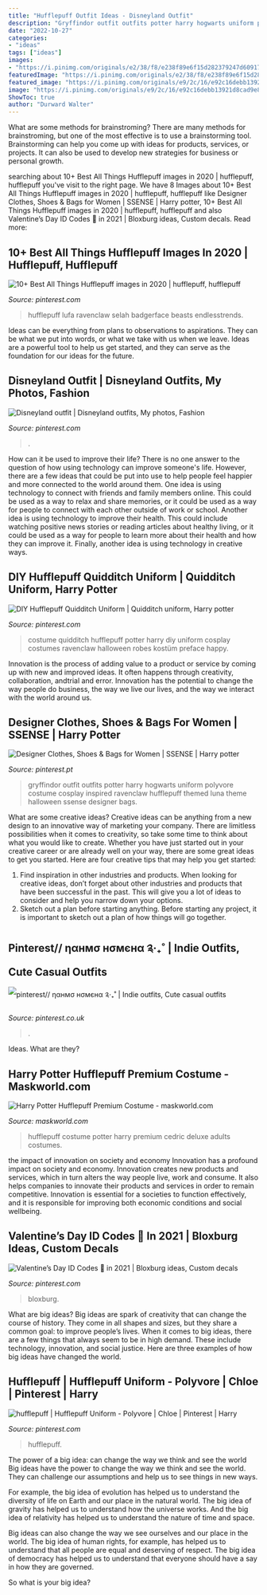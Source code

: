 ```yaml
---
title: "Hufflepuff Outfit Ideas - Disneyland Outfit"
description: "Gryffindor outfit outfits potter harry hogwarts uniform polyvore costume cosplay inspired ravenclaw hufflepuff themed luna theme halloween ssense designer bags"
date: "2022-10-27"
categories:
- "ideas"
tags: ["ideas"]
images:
- "https://i.pinimg.com/originals/e2/38/f8/e238f89e6f15d282379247d609178b63.jpg"
featuredImage: "https://i.pinimg.com/originals/e2/38/f8/e238f89e6f15d282379247d609178b63.jpg"
featured_image: "https://i.pinimg.com/originals/e9/2c/16/e92c16debb13921d8cad9e84312d05da.jpg"
image: "https://i.pinimg.com/originals/e9/2c/16/e92c16debb13921d8cad9e84312d05da.jpg"
ShowToc: true
author: "Durward Walter"
---
```



What are some methods for brainstroming?
There are many methods for brainstroming, but one of the most effective is to use a brainstorming tool. Brainstorming can help you come up with ideas for products, services, or projects. It can also be used to develop new strategies for business or personal growth.

	

		
searching about 10+ Best All Things Hufflepuff images in 2020 | hufflepuff, hufflepuff you've visit to the right page. We have 8 Images about 10+ Best All Things Hufflepuff images in 2020 | hufflepuff, hufflepuff like Designer Clothes, Shoes &amp; Bags for Women | SSENSE | Harry potter, 10+ Best All Things Hufflepuff images in 2020 | hufflepuff, hufflepuff and also Valentine’s Day ID Codes 💋 in 2021 | Bloxburg ideas, Custom decals. Read more:
		
    
## 10+ Best All Things Hufflepuff Images In 2020 | Hufflepuff, Hufflepuff

<img loading=lazy src="https://i.pinimg.com/474x/42/de/9d/42de9d463cd84d4416a51f607cb6cf53.jpg" onerror="this.onerror=null;this.src='https://tse3.mm.bing.net/th?id=OIP.GQR-O16ADipXPmr6_Rce8AAAAA&amp;pid=15.1';" alt="10+ Best All Things Hufflepuff images in 2020 | hufflepuff, hufflepuff">

_Source: pinterest.com_

>hufflepuff lufa ravenclaw selah badgerface beasts endlesstrends. 

	

Ideas can be everything from plans to observations to aspirations. They can be what we put into words, or what we take with us when we leave. Ideas are a powerful tool to help us get started, and they can serve as the foundation for our ideas for the future.

    
## Disneyland Outfit | Disneyland Outfits, My Photos, Fashion

<img loading=lazy src="https://i.pinimg.com/originals/e2/38/f8/e238f89e6f15d282379247d609178b63.jpg" onerror="this.onerror=null;this.src='https://tse2.mm.bing.net/th?id=OIP.vEiRVpMGaBvxtocUDajCSwHaIq&amp;pid=15.1';" alt="Disneyland outfit | Disneyland outfits, My photos, Fashion">

_Source: pinterest.com_

>. 

	

How can it be used to improve their life?
There is no one answer to the question of how using technology can improve someone's life. However, there are a few ideas that could be put into use to help people feel happier and more connected to the world around them. One idea is using technology to connect with friends and family members online. This could be used as a way to relax and share memories, or it could be used as a way for people to connect with each other outside of work or school. Another idea is using technology to improve their health. This could include watching positive news stories or reading articles about healthy living, or it could be used as a way for people to learn more about their health and how they can improve it. Finally, another idea is using technology in creative ways.

    
## DIY Hufflepuff Quidditch Uniform | Quidditch Uniform, Harry Potter

<img loading=lazy src="https://i.pinimg.com/originals/7b/f3/ec/7bf3ec1d959f7bef4f438a4605f41d06.png" onerror="this.onerror=null;this.src='https://tse3.mm.bing.net/th?id=OIP.ZIsMHa5xzOq8LGKEQMJoMQHaHa&amp;pid=15.1';" alt="DIY Hufflepuff Quidditch Uniform | Quidditch uniform, Harry potter">

_Source: pinterest.com_

>costume quidditch hufflepuff potter harry diy uniform cosplay costumes ravenclaw halloween robes kostüm preface happy. 

	

Innovation is the process of adding value to a product or service by coming up with new and improved ideas. It often happens through creativity, collaboration, andtrial and error. Innovation has the potential to change the way people do business, the way we live our lives, and the way we interact with the world around us.

    
## Designer Clothes, Shoes &amp; Bags For Women | SSENSE | Harry Potter

<img loading=lazy src="https://i.pinimg.com/736x/b5/fe/f6/b5fef65350a7a83bc94e2fbc9a4e0b35--gryffindor-outfit-hufflepuff-pride.jpg" onerror="this.onerror=null;this.src='https://tse1.mm.bing.net/th?id=OIP.TY7AdLkPiWrQLwhV1fQmzgHaKV&amp;pid=15.1';" alt="Designer Clothes, Shoes &amp; Bags for Women | SSENSE | Harry potter">

_Source: pinterest.pt_

>gryffindor outfit outfits potter harry hogwarts uniform polyvore costume cosplay inspired ravenclaw hufflepuff themed luna theme halloween ssense designer bags. 

	

What are some creative ideas?
Creative ideas can be anything from a new design to an innovative way of marketing your company. There are limitless possibilities when it comes to creativity, so take some time to think about what you would like to create. Whether you have just started out in your creative career or are already well on your way, there are some great ideas to get you started. Here are four creative tips that may help you get started: 
1. Find inspiration in other industries and products. When looking for creative ideas, don’t forget about other industries and products that have been successful in the past. This will give you a lot of ideas to consider and help you narrow down your options. 
2. Sketch out a plan before starting anything. Before starting any project, it is important to sketch out a plan of how things will go together.

    
## Pinterest// ηαнмσ нσмєнα ༉‧₊˚ | Indie Outfits, Cute Casual Outfits

<img loading=lazy src="https://i.pinimg.com/736x/1f/1c/51/1f1c516393dab0fceed914b6c6df007d.jpg" onerror="this.onerror=null;this.src='https://tse3.mm.bing.net/th?id=OIP.d35mvnmjOjfr8WCwoIKWQQHaJ3&amp;pid=15.1';" alt="pinterest// ηαнмσ нσмєнα ༉‧₊˚ | Indie outfits, Cute casual outfits">

_Source: pinterest.co.uk_

>. 

	

Ideas. What are they?

    
## Harry Potter Hufflepuff Premium Costume - Maskworld.com

<img loading=lazy src="https://i.mmo.cm/is/image/mmoimg/mw-product-zoom/harry-potter-hufflepuff-premium-costume--mw-136667-1.jpg" onerror="this.onerror=null;this.src='https://tse1.mm.bing.net/th?id=OIP.OV0NgUGhCE_RrXf0MfEGhwHaKC&amp;pid=15.1';" alt="Harry Potter Hufflepuff Premium Costume - maskworld.com">

_Source: maskworld.com_

>hufflepuff costume potter harry premium cedric deluxe adults costumes. 

	

the impact of innovation on society and economy
Innovation has a profound impact on society and economy. Innovation creates new products and services, which in turn alters the way people live, work and consume. It also helps companies to innovate their products and services in order to remain competitive. Innovation is essential for a societies to function effectively, and it is responsible for improving both economic conditions and social wellbeing.

    
## Valentine’s Day ID Codes 💋 In 2021 | Bloxburg Ideas, Custom Decals

<img loading=lazy src="https://i.pinimg.com/originals/e9/2c/16/e92c16debb13921d8cad9e84312d05da.jpg" onerror="this.onerror=null;this.src='https://tse1.mm.bing.net/th?id=OIP.BoGyreKF-mzevEH0kCq5-wHaNI&amp;pid=15.1';" alt="Valentine’s Day ID Codes 💋 in 2021 | Bloxburg ideas, Custom decals">

_Source: pinterest.com_

>bloxburg. 

	

What are big ideas?
Big ideas are spark of creativity that can change the course of history. They come in all shapes and sizes, but they share a common goal: to improve people’s lives. When it comes to big ideas, there are a few things that always seem to be in high demand. These include technology, innovation, and social justice. Here are three examples of how big ideas have changed the world.

    
## Hufflepuff | Hufflepuff Uniform - Polyvore | Chloe | Pinterest | Harry

<img loading=lazy src="https://s-media-cache-ak0.pinimg.com/600x315/da/b5/ed/dab5ed81f7140f9214300de2f2e20f8c.jpg" onerror="this.onerror=null;this.src='https://tse2.mm.bing.net/th?id=OIP.Dj0MA6H5TVpjRxl48lpPqwHaD4&amp;pid=15.1';" alt="hufflepuff | Hufflepuff Uniform - Polyvore | Chloe | Pinterest | Harry">

_Source: pinterest.com_

>hufflepuff. 

	

The power of a big idea: can change the way we think and see the world
Big ideas have the power to change the way we think and see the world. They can challenge our assumptions and help us to see things in new ways.


For example, the big idea of evolution has helped us to understand the diversity of life on Earth and our place in the natural world. The big idea of gravity has helped us to understand how the universe works. And the big idea of relativity has helped us to understand the nature of time and space.



Big ideas can also change the way we see ourselves and our place in the world. The big idea of human rights, for example, has helped us to understand that all people are equal and deserving of respect. The big idea of democracy has helped us to understand that everyone should have a say in how they are governed.



So what is your big idea?

